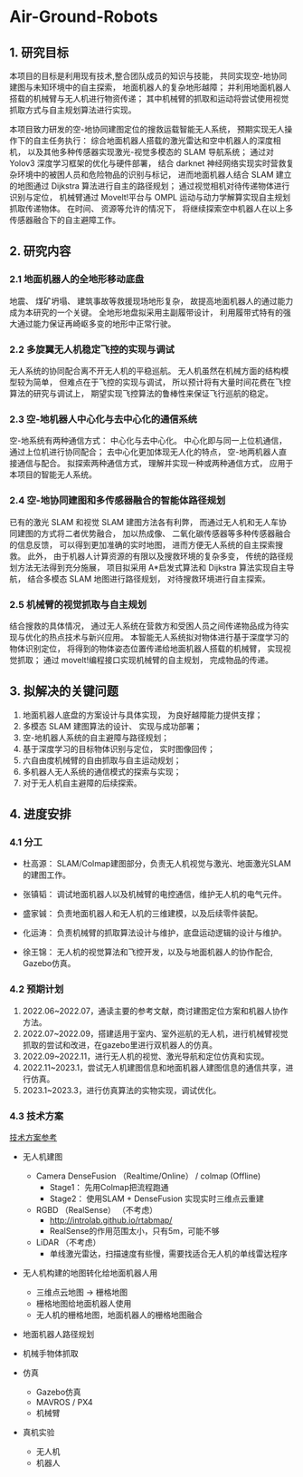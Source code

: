 # Air-Ground-Robots
## 1. 研究目标

本项目的目标是利用现有技术,整合团队成员的知识与技能， 共同实现空-地协同建图与未知环境中的自主探索， 地面机器人的复杂地形越障； 并利用地面机器人搭载的机械臂与无人机进行物资传递； 其中机械臂的抓取和运动将尝试使用视觉 抓取方式与自主规划算法进行实现。



本项目致力研发的空-地协同建图定位的搜救运载智能无人系统， 预期实现无人操作下的自主任务执行： 综合地面机器人搭载的激光雷达和空中机器人的深度相机， 以及其他多种传感器实现激光-视觉多模态的 SLAM 导航系统； 通过对 Yolov3 深度学习框架的优化与硬件部署， 结合 darknet 神经网络实现实时营救复杂环境中的被困人员和危险物品的识别与标记， 进而地面机器人结合 SLAM 建立的地图通过 Dijkstra 算法进行自主的路径规划； 通过视觉相机对待传递物体进行识别与定位， 机械臂通过 Movelt!平台与 OMPL 运动与动力学解算实现自主规划抓取传递物体。 在时间、 资源等允许的情况下， 将继续探索空中机器人在以上多传感器融合下的自主避障工作。





## 2. 研究内容

### 2.1 地面机器人的全地形移动底盘
地震、 煤矿坍塌、 建筑事故等救援现场地形复杂， 故提高地面机器人的通过能力成为本研究的一个关键。 全地形地盘拟采用主副履带设计， 利用履带式特有的强大通过能力保证再崎岖多变的地形中正常行驶。
### 2.2 多旋翼无人机稳定飞控的实现与调试
无人系统的协同配合离不开无人机的平稳巡航。 无人机虽然在机械方面的结构模型较为简单， 但难点在于飞控的实现与调试， 所以预计将有大量时间花费在飞控算法的研究与调试上， 期望实现飞控算法的鲁棒性来保证飞行巡航的稳定。
### 2.3 空-地机器人中心化与去中心化的通信系统
空-地系统有两种通信方式： 中心化与去中心化。 中心化即与同一上位机通信，通过上位机进行协同配合； 去中心化更加体现无人化的特点， 空-地两机器人直接通信与配合。 拟探索两种通信方式， 理解并实现一种或两种通信方式， 应用于本项目的智能无人系统。
### 2.4 空-地协同建图和多传感器融合的智能体路径规划
已有的激光 SLAM 和视觉 SLAM 建图方法各有利弊， 而通过无人机和无人车协同建图的方式将二者优势融合， 加以热成像、 二氧化碳传感器等多种传感器融合的信息反馈， 可以得到更加准确的实时地图， 进而方便无人系统的自主探索搜救。 此外， 由于机器人计算资源的有限以及搜救环境的复杂多变， 传统的路径规
划方法无法得到充分施展， 项目拟采用 A*启发式算法和 Dijkstra 算法实现自主导航， 结合多模态 SLAM 地图进行路径规划， 对待搜救环境进行自主探索。

### 2.5 机械臂的视觉抓取与自主规划
结合搜救的具体情况， 通过无人系统在营救方和受困人员之间传递物品成为待实现与优化的热点技术与新兴应用。 本智能无人系统拟对物体进行基于深度学习的物体识别定位， 将得到的物体姿态位置传递给地面机器人搭载的机械臂， 实现视觉抓取； 通过 movelt!编程接口实现机械臂的自主规划， 完成物品的传递。



## 3. 拟解决的关键问题

1.  地面机器人底盘的方案设计与具体实现， 为良好越障能力提供支撑；
2.  多模态 SLAM 建图算法的设计、 实现与成功部署；
3.  空-地机器人系统的自主避障与路径规划；
4.  基于深度学习的目标物体识别与定位， 实时图像回传；
5.  六自由度机械臂的自由抓取与自主运动规划；
6.  多机器人无人系统的通信模式的探索与实现；
7.  对于无人机自主避障的后续探索。



## 4. 进度安排



### 4.1 分工

* 杜高源： SLAM/Colmap建图部分，负责无人机视觉与激光、地面激光SLAM的建图工作。

* 张镇韬： 调试地面机器人以及机械臂的电控通信，维护无人机的电气元件。

* 盛家铖： 负责地面机器人和无人机的三维建模，以及后续零件装配。

* 化运涛： 负责机械臂的抓取算法设计与维护，底盘运动逻辑的设计与维护。

* 徐王锦： 无人机的视觉算法和飞控开发，以及与地面机器人的协作配合, Gazebo仿真。



### 4.2 预期计划

1. 2022.06~2022.07，通读主要的参考文献，商讨建图定位方案和机器人协作方法。
2. 2022.07~2022.09，搭建适用于室内、室外巡航的无人机，进行机械臂视觉抓取的尝试和改进，在gazebo里进行双机器人的仿真。
3. 2022.09~2022.11，进行无人机的视觉、激光导航和定位仿真和实现。
4. 2022.11~2023.1，尝试无人机建图信息和地面机器人建图信息的通信共享，进行仿真。
5. 2023.1~2023.3，进行仿真算法的实物实现，调试优化。



### 4.3 技术方案

[技术方案参考](doc/技术方案参考.md)

* 无人机建图
    - Camera DenseFusion （Realtime/Online） / colmap (Offline)
        - Stage1： 先用Colmap把流程跑通
        - Stage2： 使用SLAM + DenseFusion 实现实时三维点云重建
    - RGBD （RealSense） （不考虑）
        - http://introlab.github.io/rtabmap/
        - RealSense的作用范围太小，只有5m，可能不够
    - LiDAR （不考虑）
        - 单线激光雷达，扫描速度有些慢，需要找适合无人机的单线雷达程序
* 无人机构建的地图转化给地面机器人用
    - 三维点云地图 -> 栅格地图
    - 栅格地图给地面机器人使用
    - 无人机的栅格地图，地面机器人的栅格地图融合
* 地面机器人路径规划
* 机械手物体抓取

* 仿真
    - Gazebo仿真
    - MAVROS / PX4
    - 机械臂
* 真机实验
    - 无人机
    - 机器人
